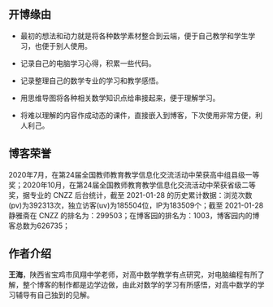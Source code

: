 ##  开博缘由

*  最初的想法和动力就是将各种数学素材整合到云端，便于自己教学和学生学习，也便于别人使用。

*  记录自己的电脑学习心得，积累一些代码。

*  记录整理自己的数学专业的学习和教学感悟。

*  用思维导图将各种相关数学知识点给串接起来，便于理解学习。

*  将难以理解的内容作成动态的课件，直接嵌入到博客，下次使用非常方便，利人利己。

## 博客荣誉

2020年7月，在第24届全国教师教育教学信息化交流活动中荣获高中组县级一等奖；2020年10月，在第24届全国教师教育教学信息化交流活动中荣获省级二等奖，据专业的 CNZZ 后台统计，截至 2021-01-28 的历史累计数据：浏览次数(pv)为392313次，独立访客(uv)为185504位，IP为183509个；截至 2021-01-28 静雅斋在 CNZZ 的排名为：299503；在博客园的排名为：1003，博客园内的博客总数为626735；

## 作者介绍

 **王海**，陕西省宝鸡市凤翔中学老师，对高中数学教学有点研究，对电脑编程有所了解，整个博客的制作都是边学边做，由此对数学的学习有所感悟，对高中数学的学习辅导有自己独到的见解。
